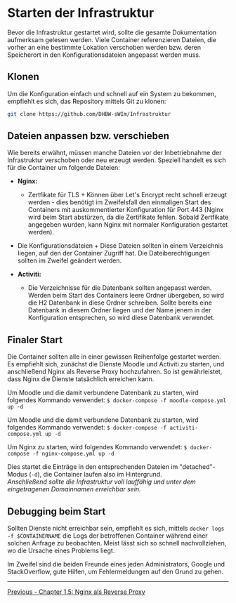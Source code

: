 # Starten der Infrastruktur

Bevor die Infrastruktur gestartet wird, sollte die gesamte Dokumentation aufmerksam gelesen werden. Viele Container referenzieren Dateien, die vorher an eine bestimmte Lokation verschoben werden bzw. deren Speicherort in den Konfigurationsdateien angepasst werden muss.

## Klonen

Um die Konfiguration einfach und schnell auf ein System zu bekommen, empfiehlt es sich, das Repository mittels Git zu klonen:

```bash
git clone https://github.com/DHBW-sWIm/Infrastruktur
```

## Dateien anpassen bzw. verschieben

Wie bereits erwähnt, müssen manche Dateien vor der Inbetriebnahme der Infrastruktur verschoben oder neu erzeugt werden. Speziell handelt es sich für die Container um folgende Dateien:

+ **Nginx:**
  + Zertfikate für TLS
        + Können über Let's Encrypt recht schnell erzeugt werden - dies benötigt im Zweifelsfall den einmaligen Start des Containers mit auskommentierter Konfiguration für Port 443 (Nginx wird beim Start abstürzen, da die Zertifikate fehlen. Sobald Zertfikate angegeben wurden, kann Nginx mit normaler Konfiguration gestartet werden).
 + Die Konfigurationsdateien
       + Diese Dateien sollten in einem Verzeichnis liegen, auf den der Container Zugriff hat. Die Dateiberechtigungen sollten im Zweifel geändert werden.

+ **Activiti:**
  + Die Verzeichnisse für die Datenbank sollten angepasst werden. Werden beim Start des Containers leere Ordner übergeben, so wird die H2 Datenbank in diese Ordner schreiben. Sollte bereits eine Datenbank in diesem Ordner liegen und der Name jenem in der Konfiguration entsprechen, so wird diese Datenbank verwendet.
  
## Finaler Start

Die Container sollten alle in einer gewissen Reihenfolge gestartet werden. Es empfiehlt sich, zunächst die Dienste Moodle und Activiti zu starten, und anschließend Nginx als Reverse Proxy hochzufahren. So ist gewährleistet, dass Nginx die Dienste tatsächlich erreichen kann.

Um Moodle und die damit verbundene Datenbank zu starten, wird folgendes Kommando verwendet:
`$ docker-compose -f moodle-compose.yml up -d`

Um Moodle und die damit verbundene Datenbank zu starten, wird folgendes Kommando verwendet:
`$ docker-compose -f activiti-compose.yml up -d`  

Um Nginx zu starten, wird folgendes Kommando verwendet:
`$ docker-compose -f nginx-compose.yml up -d`

Dies startet die Einträge in den entsprechenden Dateien im "detached"-Modus (`-d`), die Container laufen also im Hintergrund.
<br>
*Anschließend sollte die Infrastruktur voll lauffähig und unter dem eingetragenen Domainnamen erreichbar sein.*
<br>

## Debugging beim Start

Sollten Dienste nicht erreichbar sein, empfiehlt es sich, mittels `docker logs -f $CONTAINERNAME` die Logs der betroffenen Container während einer solchen Anfrage zu beobachten. Meist lässt sich so schnell nachvollziehen, wo die Ursache eines Problems liegt.

 Im Zweifel sind die beiden Freunde eines jeden Administrators, Google und StackOverflow, gute Hilfen, um Fehlermeldungen auf den Grund zu gehen.  




*****************

[Previous - Chapter 1.5: Nginx als Reverse Proxy](nginx-als-reverse-proxy.md)